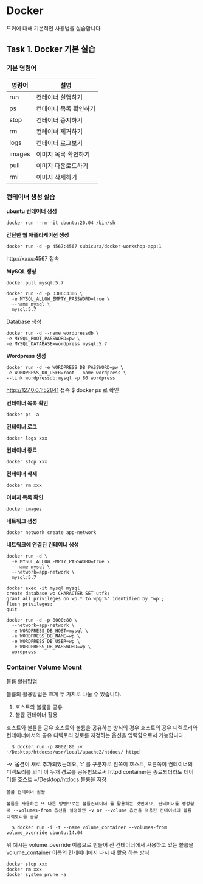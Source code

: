# Docker

도커에 대해 기본적인 사용법을 실습합니다.

## Task 1. Docker 기본 실습

### 기본 명령어

| 명령어  |  설명  |
|---|---|
| run | 컨테이너 실행하기 |
| ps | 컨테이너 목록 확인하기 |
| stop | 컨테이너 중지하기 |
| rm | 컨테이너 제거하기 |
| logs | 컨테이너 로그보기 |
| images | 이미지 목록 확인하기 |
| pull | 이미지 다운로드하기 |
| rmi | 이미지 삭제하기 |

### 컨테이너 생성 실습

**ubuntu 컨테이너 생성**




```
docker run --rm -it ubuntu:20.04 /bin/sh
```

**간단한 웹 애플리케이션 생성**

```
docker run -d -p 4567:4567 subicura/docker-workshop-app:1
```

http://xxxx:4567 접속

**MySQL 생성**

```
docker pull mysql:5.7

docker run -d -p 3306:3306 \
  -e MYSQL_ALLOW_EMPTY_PASSWORD=true \
  --name mysql \
  mysql:5.7
```

Database 생성

```
docker run -d --name wordpressdb \
-e MYSQL_ROOT_PASSWORD=pw \
-e MYSQL_DATABASE=wordpress mysql:5.7
```

**Wordpress 생성**

```
docker run -d -e WORDPRESS_DB_PASSWORD=pw \
-e WORDPRESS_DB_USER=root --name wordpress \
--link wordpressdb:mysql -p 80 wordpress
```

http://127.0.0.1:52841 접속  $ docker ps 로 확인

**컨테이너 목록 확인**

```
docker ps -a
```

**컨테이너 로그**

```
docker logs xxx
```

**컨테이너 종료**

```
docker stop xxx
```

**컨테이너 삭제**

```
docker rm xxx
```

**이미지 목록 확인**

```
docker images
```

**네트워크 생성**

```
docker network create app-network
```

**네트워크에 연결된 컨테이너 생성**

```
docker run -d \
  -e MYSQL_ALLOW_EMPTY_PASSWORD=true \
  --name mysql \
  --network=app-network \
  mysql:5.7
```

```
docker exec -it mysql mysql
create database wp CHARACTER SET utf8;
grant all privileges on wp.* to wp@'%' identified by 'wp';
flush privileges;
quit
```

```
docker run -d -p 8000:80 \
  --network=app-network \
  -e WORDPRESS_DB_HOST=mysql \
  -e WORDPRESS_DB_NAME=wp \
  -e WORDPRESS_DB_USER=wp \
  -e WORDPRESS_DB_PASSWORD=wp \
  wordpress
```

### Container Volume Mount


  볼륨 활용방법
  
  볼륨의 활용방법은 크게 두 가지로 나눌 수 있습니다.
  1. 호스트와 볼륨을 공유
  2. 볼륨 컨테이너 활용
  
  호스트와 볼륨을 공유
  호스트와 볼륨을 공유하는 방식의 경우 호스트의 공유 디렉토리와 컨테이너에서의 공유 디렉토리 경로를 지정하는 옵션을 입력함으로서 가능합니다.

  
```
  $ docker run -p 8002:80 -v ~/Desktop/htdocs:/usr/local/apache2/htdocs/ httpd
```

  -v  옵션이 새로 추가되었는데요, ':' 를 구분자로 왼쪽이 호스트, 오른쪽이 컨테이너의 디렉토리를 의미
  이 두개 경로를 공유함으로써 httpd container는 종료되더라도 데이터를 호스트  ~/Desktop/htdocs 볼륨을 저장


    볼륨 컨테이너 활용

    볼륨을 사용하는 또 다른 방법으로는 볼륨컨테이너 를 활용하는 것인데요, 컨테이너를 생성할 때 --volumes-from 옵션을 설정하면 -v or --volume 옵션을 적용한 컨테이너의 볼륨 디렉토리를 공유

```
  $ docker run -i -t --name volume_container --volumes-from volume_override ubuntu:14.04
```

  위 예시는 volume_override 이름으로 만들어 진 컨테이너에서 사용하고 있는 볼륨을 volume_container 이름의 컨테이너에서 다시 재 활용 하는 방식


```
docker stop xxx
docker rm xxx
docker system prune -a
```


